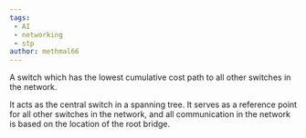 ```yaml
---
tags:
 - AI
 - networking
 - stp
author: methmal66
---
```


A switch which has the lowest cumulative cost path to all other switches in the network. 

It acts as the central switch in a spanning tree. It serves as a reference point for all other switches in the network, and all communication in the network is based on the location of the root bridge.